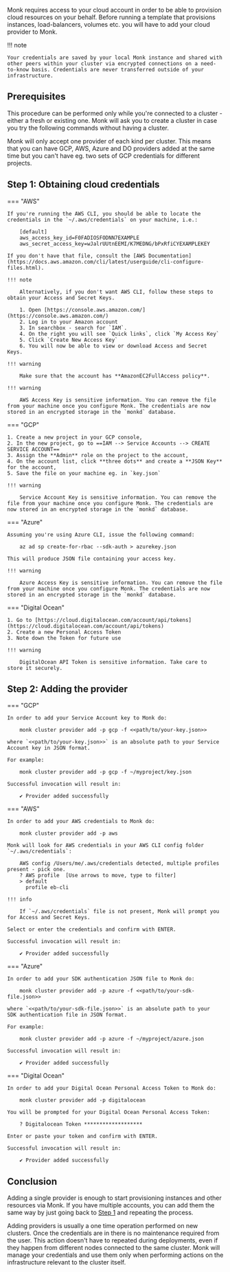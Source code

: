 Monk requires access to your cloud account in order to be able to provision cloud resources on your behalf. Before running a template that provisions instances, load-balancers, volumes etc. you will have to add your cloud provider to Monk.

!!! note

    Your credentials are saved by your local Monk instance and shared with other peers within your cluster via encrypted connections on a need-to-know basis. Credentials are never transferred outside of your infrastructure.

## Prerequisites

This procedure can be performed only while you're connected to a cluster - either a fresh or existing one. Monk will ask you to create a cluster in case you try the following commands without having a cluster.

Monk will only accept one provider of each kind per cluster. This means that you can have GCP, AWS, Azure and DO providers added at the same time but you can't have eg. two sets of GCP credentials for different projects.

## Step 1: Obtaining cloud credentials

=== "AWS"

    If you're running the AWS CLI, you should be able to locate the credentials in the `~/.aws/credentials` on your machine, i.e.:

        [default]
        aws_access_key_id=F0FADIOSFODNN7EXAMPLE
        aws_secret_access_key=wJalrUUtnEEMI/K7MEDNG/bPxRfiCYEXAMPLEKEY

    If you don't have that file, consult the [AWS Documentation](https://docs.aws.amazon.com/cli/latest/userguide/cli-configure-files.html).

    !!! note

        Alternatively, if you don't want AWS CLI, follow these steps to obtain your Access and Secret Keys.

        1. Open [https://console.aws.amazon.com/](https://console.aws.amazon.com/)
        2. Log in to your Amazon account
        3. In searchbox - search for `IAM`.
        4. On the right you will see `Quick links`, click `My Access Key`
        5. Click `Create New Access Key`
        6. You will now be able to view or download Access and Secret Keys.

    !!! warning

        Make sure that the account has **AmazonEC2FullAccess policy**.

    !!! warning

        AWS Access Key is sensitive information. You can remove the file from your machine once you configure Monk. The credentials are now stored in an encrypted storage in the `monkd` database.

=== "GCP"

    1. Create a new project in your GCP console,
    2. In the new project, go to ==IAM --> Service Accounts --> CREATE SERVICE ACCOUNT==
    3. Assign the **Admin** role on the project to the account,
    4. On the account list, click **three dots** and create a **JSON Key** for the account,
    5. Save the file on your machine eg. in `key.json`

    !!! warning

        Service Account Key is sensitive information. You can remove the file from your machine once you configure Monk. The credentials are now stored in an encrypted storage in the `monkd` database.

=== "Azure"

    Assuming you're using Azure CLI, issue the following command:

        az ad sp create-for-rbac --sdk-auth > azurekey.json

    This will produce JSON file containing your access key.

    !!! warning

        Azure Access Key is sensitive information. You can remove the file from your machine once you configure Monk. The credentials are now stored in an encrypted storage in the `monkd` database.

=== "Digital Ocean"

    1. Go to [https://cloud.digitalocean.com/account/api/tokens](https://cloud.digitalocean.com/account/api/tokens)
    2. Create a new Personal Access Token
    3. Note down the Token for future use

    !!! warning

        DigitalOcean API Token is sensitive information. Take care to store it securely.

## Step 2: Adding the provider

=== "GCP"

    In order to add your Service Account key to Monk do:

        monk cluster provider add -p gcp -f <<path/to/your-key.json>>

    where `<<path/to/your-key.json>>` is an absolute path to your Service Account key in JSON format.

    For example:

        monk cluster provider add -p gcp -f ~/myproject/key.json

    Successful invocation will result in:

        ✔ Provider added successfully

=== "AWS"

    In order to add your AWS credentials to Monk do:

        monk cluster provider add -p aws

    Monk will look for AWS credentials in your AWS CLI config folder `~/.aws/credentials`:

        AWS config /Users/me/.aws/credentials detected, multiple profiles present - pick one.
        ? AWS profile  [Use arrows to move, type to filter]
        > default
          profile eb-cli

    !!! info

        If `~/.aws/credentials` file is not present, Monk will prompt you for Access and Secret Keys.

    Select or enter the credentials and confirm with ENTER.

    Successful invocation will result in:

        ✔ Provider added successfully

=== "Azure"

    In order to add your SDK authentication JSON file to Monk do:

        monk cluster provider add -p azure -f <<path/to/your-sdk-file.json>>

    where `<<path/to/your-sdk-file.json>>` is an absolute path to your  SDK authentication file in JSON format.

    For example:

        monk cluster provider add -p azure -f ~/myproject/azure.json

    Successful invocation will result in:

        ✔ Provider added successfully

=== "Digital Ocean"

    In order to add your Digital Ocean Personal Access Token to Monk do:

        monk cluster provider add -p digitalocean

    You will be prompted for your Digital Ocean Personal Access Token:

        ? Digitalocean Token *******************

    Enter or paste your token and confirm with ENTER.

    Successful invocation will result in:

        ✔ Provider added successfully

## Conclusion

Adding a single provider is enough to start provisioning instances and other resources via Monk. If you have multiple accounts, you can add them the same way by just going back to [Step 1](#Step-1:-Obtaining-cloud-credentials) and repeating the process.

Adding providers is usually a one time operation performed on new clusters. Once the credentials are in there is no maintenance required from the user. This action doesn't have to repeated during deployments, even if they happen from different nodes connected to the same cluster. Monk will manage your credentials and use them only when performing actions on the infrastructure relevant to the cluster itself.
